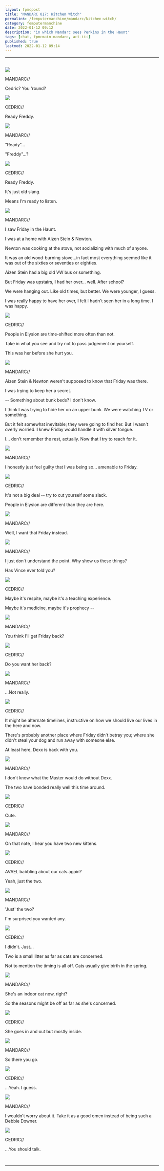 ```yaml
---
layout: fpmcpost
title: "MANDARC 017: Kitchen Witch"
permalink: /femputermanchine/mandarc/kitchen-witch/
category: femputermanchine
date: 2022-01-12 09:12
description: "in which Mandarc sees Perkins in the Haunt"
tags: [chat, fpmcmain-mandarc, act-iii]
published: true
lastmod: 2022-01-12 09:14
---
```

[//]: # (  1/12/22  -added)

*****
<br>
<div class="chat-box">
<img src="{{ site.url }}/assets/tb/mandarc-profile.jpg" class="chat-portrait" />
<p class="ppl-sez">MANDARC//</p>
<p class="ppl-sez">Cedric? You 'round?</p>
</div>

<div class="chat-box">
<img src="{{ site.url }}/assets/tb/cedric3.jpg" class="chat-portrait" />
<p class="ppl-sez">CEDRIC//</p>
<p class="ppl-sez">Ready Freddy.</p>
</div>

<div class="chat-box">
<img src="{{ site.url }}/assets/tb/mandarc-profile.jpg" class="chat-portrait" />
<p class="ppl-sez">MANDARC//</p>
<p class="ppl-sez">"Ready"...</p>
<p class="ppl-sez">"Freddy"...?</p>
</div>

<div class="chat-box">
<img src="{{ site.url }}/assets/tb/cedric3.jpg" class="chat-portrait" />
<p class="ppl-sez">CEDRIC//</p>
<p class="ppl-sez">Ready Freddy.</p>
<p class="ppl-sez">It's just old slang.</p>
<p class="ppl-sez">Means I'm ready to listen.</p>
</div>

<div class="chat-box">
<img src="{{ site.url }}/assets/tb/mandarc-profile.jpg" class="chat-portrait" />
<p class="ppl-sez">MANDARC//</p>
<p class="ppl-sez">I saw Friday in the Haunt.</p>
<p class="ppl-sez">I was at a home with Aizen Stein & Newton.</p>
<p class="ppl-sez">Newton was cooking at the stove, not socializing with much of anyone.</p>
<p class="ppl-sez">It was an old wood-burning stove...in fact most everything seemed like it was out of the sixties or seventies or eighties.</p>
<p class="ppl-sez">Aizen Stein had a big old VW bus or something. </p>
<p class="ppl-sez">But Friday was upstairs, I had her over... well. After school?</p>
<p class="ppl-sez">We were hanging out. Like old times, but better. We were younger, I guess.</p>
<p class="ppl-sez">I was really happy to have her over, I felt I hadn't seen her in a long time. I was happy.</p>
</div>

<div class="chat-box">
<img src="{{ site.url }}/assets/tb/cedric3.jpg" class="chat-portrait" />
<p class="ppl-sez">CEDRIC//</p>
<p class="ppl-sez">People in Elysion are time-shifted more often than not.</p>
<p class="ppl-sez">Take in what you see and try not to pass judgement on yourself.</p>
<p class="ppl-sez">This was her before she hurt you.</p>
</div>

<div class="chat-box">
<img src="{{ site.url }}/assets/tb/mandarc-profile.jpg" class="chat-portrait" />
<p class="ppl-sez">MANDARC//</p>
<p class="ppl-sez">Aizen Stein & Newton weren't supposed to know that Friday was there.</p>
<p class="ppl-sez">I was trying to keep her a secret.</p>
<p class="ppl-sez">-- Something about bunk beds? I don't know.</p>
<p class="ppl-sez">I think I was trying to hide her on an upper bunk. We were watching TV or something.</p>
<p class="ppl-sez">But it felt somewhat inevitable; they were going to find her. But I wasn't overly worried. I knew Friday would handle it with silver tongue.</p>
<p class="ppl-sez">I... don't remember the rest, actually. Now that I try to reach for it.</p>
</div>

<div class="chat-box">
<img src="{{ site.url }}/assets/tb/mandarc-profile.jpg" class="chat-portrait" />
<p class="ppl-sez">MANDARC//</p>
<p class="ppl-sez">I honestly just feel guilty that I was being so... amenable to Friday.</p>
</div>

<div class="chat-box">
<img src="{{ site.url }}/assets/tb/cedric3.jpg" class="chat-portrait" />
<p class="ppl-sez">CEDRIC//</p>
<p class="ppl-sez">It's not a big deal -- try to cut yourself some slack.</p>
<p class="ppl-sez">People in Elysion are different than they are here.</p>
</div>

<div class="chat-box">
<img src="{{ site.url }}/assets/tb/mandarc-profile.jpg" class="chat-portrait" />
<p class="ppl-sez">MANDARC//</p>
<p class="ppl-sez">Well, I want that Friday instead.</p>
</div>

<div class="chat-box">
<img src="{{ site.url }}/assets/tb/mandarc-profile.jpg" class="chat-portrait" />
<p class="ppl-sez">MANDARC//</p>
<p class="ppl-sez">I just don't understand the point. Why show us these things?</p>
<p class="ppl-sez">Has Vince ever told you?</p>
</div>

<div class="chat-box">
<img src="{{ site.url }}/assets/tb/cedric3.jpg" class="chat-portrait" />
<p class="ppl-sez">CEDRIC//</p>
<p class="ppl-sez">Maybe it's respite, maybe it's a teaching experience.</p>
<p class="ppl-sez">Maybe it's medicine, maybe it's prophecy --</p>
</div>

<div class="chat-box">
<img src="{{ site.url }}/assets/tb/mandarc-profile.jpg" class="chat-portrait" />
<p class="ppl-sez">MANDARC//</p>
<p class="ppl-sez">You think I'll get Friday back?</p>
</div>

<div class="chat-box">
<img src="{{ site.url }}/assets/tb/cedric3.jpg" class="chat-portrait" />
<p class="ppl-sez">CEDRIC//</p>
<p class="ppl-sez">Do you want her back?</p>
</div>

<div class="chat-box">
<img src="{{ site.url }}/assets/tb/mandarc-profile.jpg" class="chat-portrait" />
<p class="ppl-sez">MANDARC//</p>
<p class="ppl-sez">...Not really.</p>
</div>

<div class="chat-box">
<img src="{{ site.url }}/assets/tb/cedric3.jpg" class="chat-portrait" />
<p class="ppl-sez">CEDRIC//</p>
<p class="ppl-sez">It might be alternate timelines, instructive on how we should live our lives in the here and now.</p>
<p class="ppl-sez">There's probably another place where Friday didn't betray you; where she didn't steal your dog and run away with someone else.</p>
<p class="ppl-sez">At least here, Dexx is back with you.</p>
</div>

<div class="chat-box">
<img src="{{ site.url }}/assets/tb/mandarc-profile.jpg" class="chat-portrait" />
<p class="ppl-sez">MANDARC//</p>
<p class="ppl-sez">I don't know what the Master would do without Dexx.</p>
<p class="ppl-sez">The two have bonded really well this time around.</p>
</div>

<div class="chat-box">
<img src="{{ site.url }}/assets/tb/cedric3.jpg" class="chat-portrait" />
<p class="ppl-sez">CEDRIC//</p>
<p class="ppl-sez">Cute.</p>
</div>

<div class="chat-box">
<img src="{{ site.url }}/assets/tb/mandarc-profile.jpg" class="chat-portrait" />
<p class="ppl-sez">MANDARC//</p>
<p class="ppl-sez">On that note, I hear you have two new kittens.</p>
</div>

<div class="chat-box">
<img src="{{ site.url }}/assets/tb/cedric3.jpg" class="chat-portrait" />
<p class="ppl-sez">CEDRIC//</p>
<p class="ppl-sez">AVAEL babbling about our cats again?</p>
<p class="ppl-sez">Yeah, just the two.</p>
</div>

<div class="chat-box">
<img src="{{ site.url }}/assets/tb/mandarc-profile.jpg" class="chat-portrait" />
<p class="ppl-sez">MANDARC//</p>
<p class="ppl-sez">'Just' the two?</p>
<p class="ppl-sez">I'm surprised you wanted any.</p>
</div>

<div class="chat-box">
<img src="{{ site.url }}/assets/tb/cedric3.jpg" class="chat-portrait" />
<p class="ppl-sez">CEDRIC//</p>
<p class="ppl-sez">I didn't. Just...</p>
<p class="ppl-sez">Two is a small litter as far as cats are concerned.</p>
<p class="ppl-sez">Not to mention the timing is all off. Cats usually give birth in the spring.</p>
</div>

<div class="chat-box">
<img src="{{ site.url }}/assets/tb/mandarc-profile.jpg" class="chat-portrait" />
<p class="ppl-sez">MANDARC//</p>
<p class="ppl-sez">She's an indoor cat now, right?</p>
<p class="ppl-sez">So the seasons might be off as far as she's concerned.</p>
</div>

<div class="chat-box">
<img src="{{ site.url }}/assets/tb/cedric3.jpg" class="chat-portrait" />
<p class="ppl-sez">CEDRIC//</p>
<p class="ppl-sez">She goes in and out but mostly inside.</p>
</div>

<div class="chat-box">
<img src="{{ site.url }}/assets/tb/mandarc-profile.jpg" class="chat-portrait" />
<p class="ppl-sez">MANDARC//</p>
<p class="ppl-sez">So there you go.</p>
</div>

<div class="chat-box">
<img src="{{ site.url }}/assets/tb/cedric3.jpg" class="chat-portrait" />
<p class="ppl-sez">CEDRIC//</p>
<p class="ppl-sez">...Yeah. I guess.</p>
</div>

<div class="chat-box">
<img src="{{ site.url }}/assets/tb/mandarc-profile.jpg" class="chat-portrait" />
<p class="ppl-sez">MANDARC//</p>
<p class="ppl-sez">I wouldn't worry about it. Take it as a good omen instead of being such a Debbie Downer.</p>
</div>

<div class="chat-box">
<img src="{{ site.url }}/assets/tb/cedric3.jpg" class="chat-portrait" />
<p class="ppl-sez">CEDRIC//</p>
<p class="ppl-sez">...You should talk.</p>
</div>
<br>

*****

